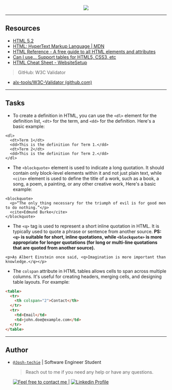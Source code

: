 <p align="center">
<img src="https://th.bing.com/th/id/OIP.EJWATaNmA6BjE2W5q956MwAAAA?pid=ImgDet&w=161&h=211&c=7">
</p>

---

<h2> Resources</h2>

- [HTML 5.2](https://intranet.alxswe.com/rltoken/3ZeSykXeV9rQhzFiW5GHcg)
- [HTML: HyperText Markup Language | MDN](https://developer.mozilla.org/en-US/docs/Web/HTML)
- [HTML Reference - A free guide to all HTML elements and attributes](https://htmlreference.io/)
- [Can I use… Support tables for HTML5, CSS3, etc](https://caniuse.com/)
- [HTML Cheat Sheet - WebsiteSetup](https://websitesetup.org/html5-cheat-sheet/)

> GitHub: W3C Validator

- [alx-tools/W3C-Validator (github.com)](https://github.com/alx-tools/W3C-Validator)

---

<h2> Tasks </h2>

- To create a definition in HTML, you can use the `<dl>` element for the definition list, `<dt>` for the term, and `<dd>` for the definition. Here's a basic example:

```
<dl>
  <dt>Term 1</dt>
  <dd>This is the definition for Term 1.</dd>
  <dt>Term 2</dt>
  <dd>This is the definition for Term 2.</dd>
</dl>
```

- The `<blockquote>` element is used to indicate a long quotation. It should contain only block-level elements within it and not just plain text, while `<cite>` element is used to define the title of a work, such as a book, a song, a poem, a painting, or any other creative work, Here's a basic example:

```
<blockquote>
  <p>“The only thing necessary for the triumph of evil is for good men to do nothing.”</p>
  <cite>Edmund Burke</cite>
</blockquote>
```

- The `<q>` tag is used to represent a short inline quotation in HTML. It is typically used to quote a phrase or sentence from another source.
  **PS: `<q>` is suitable for short, inline quotations, while `<blockquote>` is more appropriate for longer quotations (for long or multi-line quotations that are quoted from another source).**

```
<p>As Albert Einstein once said, <q>Imagination is more important than knowledge.</q></p>
```

- The `colspan` attribute in HTML tables allows cells to span across multiple columns. It's useful for creating headers, merging cells, and designing table layouts. For example:

```html
<table>
  <tr>
    <th colspan="2">Contact</th>
  </tr>
  <tr>
    <td>Email</td>
    <td>john.doe@example.com</td>
  </tr>
</table>
```

---

<h2> Author </h2>

- [`@Josh-techie`](https://github.com/Josh-techie) | Software Engineer Student

  > Reach out to me if you need any help or have any questions.

  <a href="mailto:youssef.abouyahia@e-polytechnique.ma">
  	<img alt="Feel free to contact me" src="https://img.shields.io/badge/-Ask_me_anything-blue?style=flat&logo=Gmail&logoColor=white&link=mailto:youssef.abouyahia@e-polytechnique.ma&color=3d85c6" />
  </a>
  <span> | </span>
    <a href="https://www.linkedin.com/in/youssef-abouyahia/">
        <img alt="Linkedin Profile" src="https://img.shields.io/badge/-Linkedin-0072b1?style=flat&logo=Linkedin&logoColor=white&link=https://www.linkedin.com/in/youssef-abouyahia/" />
